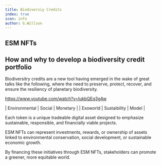 ```yaml
---
title: Biodiversiy Credits
index: true
icon: info
author: G.Willson
---
```

## ESM NFTs

## How and why to develop a biodiversity credit portfolio


Biodiversitry credits are a new tool having emerged in the wake of great talks like the following, where the need to preserve, protect, recover, and ensure the resiliency of planetary biodiversity. 

https://www.youtube.com/watch?v=IukbQEq3gAw

| Environmental | Social | Monetary |
| Exoworld | Sustaibility | Model |

Each token is a unique tradeable digital asset designed to emphasize sustainable, responsible, and financially viable projects. 

ESM NFTs can represent investments, rewards, or ownership of assets linked to environmental conservation, social development, or sustainable economic growth. 

By financing these initiatives through ESM NFTs, stakeholders can promote a greener, more equitable world.


